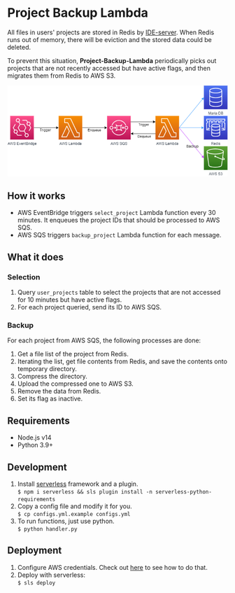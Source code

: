 # Project Backup Lambda

All files in users' projects are stored in Redis by [IDE-server](https://github.com/Together-Coding/IDE-Server).
When Redis runs out of memory, there will be eviction and the stored data could be deleted.

To prevent this situation, **Project-Backup-Lambda** periodically picks out projects that are not recently accessed but have active flags, and then migrates them from Redis to AWS S3.

![architecture](./docs/architecture.png)


## How it works

- AWS EventBridge triggers `select_project` Lambda function every 30 minutes. It enqueues the project IDs that should be processed to AWS SQS.  
- AWS SQS triggers `backup_project` Lambda function for each message.


## What it does

### Selection

1. Query `user_projects` table to select the projects that are not accessed for 10 minutes but have active flags.
2. For each project queried, send its ID to AWS SQS.


### Backup

For each project from AWS SQS, the following processes are done:

1. Get a file list of the project from Redis.
2. Iterating the list, get file contents from Redis, and save the contents onto temporary directory.
3. Compress the directory.
4. Upload the compressed one to AWS S3.
5. Remove the data from Redis.
6. Set its flag as inactive.


## Requirements

- Node.js v14
- Python 3.9+


## Development

1. Install [serverless](https://www.serverless.com/) framework and a plugin.  
    `$ npm i serverless && sls plugin install -n serverless-python-requirements`
2. Copy a config file and modify it for you.  
    `$ cp configs.yml.example configs.yml`
3. To run functions, just use python.  
    `$ python handler.py`


## Deployment

1. Configure AWS credentials. Check out [here](https://boto3.amazonaws.com/v1/documentation/api/latest/guide/credentials.html) to see how to do that.
2. Deploy with serverless:  
    `$ sls deploy`

